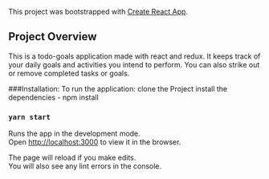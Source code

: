 This project was bootstrapped with [Create React App](https://github.com/facebook/create-react-app).

## Project Overview

This is a todo-goals application made with react and redux. It keeps track of your daily goals and activities you intend to perform. You can also strike out or remove completed tasks or goals.

###Installation:
To run the application:
clone the Project 
install the dependencies - npm install

### `yarn start`

Runs the app in the development mode.<br />
Open [http://localhost:3000](http://localhost:3000) to view it in the browser.

The page will reload if you make edits.<br />
You will also see any lint errors in the console.


